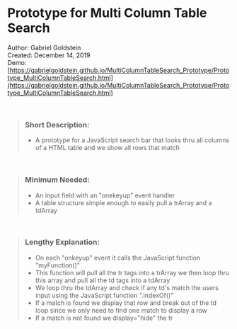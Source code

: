 # Prototype for Multi Column Table Search 

 

Author: Gabriel Goldstein  
Created: December 14, 2019  
Demo: [https://gabrielgoldstein.github.io/MultiColumnTableSearch_Prototype/Prototype_MultiColumnTableSearch.html](https://gabrielgoldstein.github.io/MultiColumnTableSearch_Prototype/Prototype_MultiColumnTableSearch.html)
 
 </br>
 
> ### Short Description: 
> - A prototype for a JavaScript search bar that looks thru all columns of a HTML table and we show all rows that match  

</br>

> ### Minimum Needed:
> - An input field with an "onekeyup" event handler
> - A table structure simple enough to easily pull a trArray and a tdArray
 
</br>

> ### Lengthy Explanation:
> - On each "onkeyup" event it calls the JavaScript function "myFunction()"
> - This function will pull all the tr tags into a trArray we then loop thru this array and pull all the td tags into a tdArray
> - We loop thru the tdArray and check if any td's match the users input using the JavaScript function ".indexOf()"
> - If a match is found we display that row and break out of the td loop since we only need to find one match to display a row
> - If a match is not found we display="hide" the tr 
 
